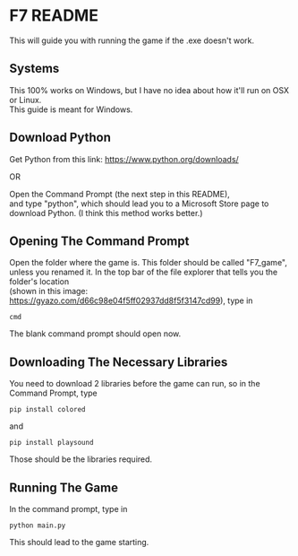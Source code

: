 # F7 README

This will guide you with running the game if the .exe doesn't work.

## Systems

This 100% works on Windows, but I have no idea about how it'll run on OSX or Linux.\
This guide is meant for Windows. 

## Download Python

Get Python from this link:
https://www.python.org/downloads/

OR

Open the Command Prompt (the next step in this README),\
and type "python", which should lead you to a Microsoft Store page to download Python. (I think this method works better.)

## Opening The Command Prompt

Open the folder where the game is. This folder should be called "F7_game", \
unless you renamed it. In the top bar of the file explorer that tells you the folder's location\
(shown in this image: https://gyazo.com/d66c98e04f5ff02937dd8f5f3147cd99),
type in 
```
cmd
```
The blank command prompt should open now.

## Downloading The Necessary Libraries

You need to download 2 libraries before the game can run, so in the Command Prompt, type
```
pip install colored
```
and
```
pip install playsound
```
Those should be the libraries required.

## Running The Game

In the command prompt, type in 
```
python main.py
```
This should lead to the game starting.
